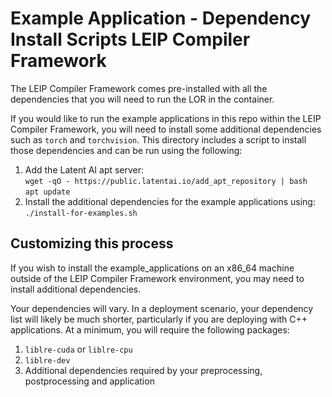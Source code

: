 # Example Application - Dependency Install Scripts LEIP Compiler Framework
The LEIP Compiler Framework comes pre-installed with all the dependencies that you will need to run the LOR in the container.


If you would like to run the example applications in this repo within the LEIP Compiler Framework, you will need to install
some additional dependencies such as `torch` and `torchvision`.  This directory includes a script to install those dependencies
and can be run using the following:

1. Add the Latent AI apt server:<br>
`wget -qO - https://public.latentai.io/add_apt_repository | bash`<br>
`apt update`
3. Install the additional dependencies for the example applications using:<br>
`./install-for-examples.sh`


## Customizing this process
If you wish to install the example_applications on an x86_64 machine outside of the LEIP Compiler Framework environment, you may
need to install additional dependencies.

Your dependencies will vary. In a deployment scenario, your dependency list will likely be much shorter,
particularly if you are deploying with C++ applications.  At a minimum, you will require the following packages:

1. `liblre-cuda` or `liblre-cpu`
2. `liblre-dev`
3. Additional dependencies required by your preprocessing, postprocessing and application

